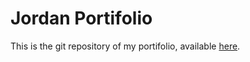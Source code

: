 # Jordan Portifolio

This is the git repository of my portifolio, available [here](https://araujojordan.github.io/).


 